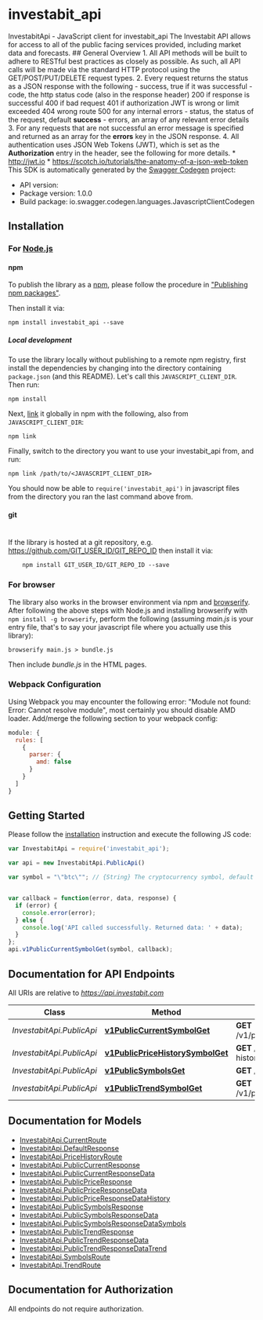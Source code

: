 # investabit_api

InvestabitApi - JavaScript client for investabit_api
The Investabit API allows for access to all of the public facing services provided, including market data and forecasts.  ## General Overview  1. All API methods will be built to adhere to RESTful best practices as closely as possible. As such, all API calls will be made via the standard HTTP protocol using the GET/POST/PUT/DELETE request types.  2. Every request returns the status as a JSON response with the following   - success, true if it was successful   - code, the http status code (also in the response header)          200 if response is successful          400 if bad request          401 if authorization JWT is wrong or limit exceeded          404 wrong route          500 for any internal errors  - status, the status of the request, default **success**  - errors, an array of any relevant error details  3. For any requests that are not successful an error message is specified and returned as an array for the **errors** key in the JSON response.  4. All authentication uses JSON Web Tokens (JWT), which is set as the **Authorization** entry in the header, see the following for more details.     * http://jwt.io     * https://scotch.io/tutorials/the-anatomy-of-a-json-web-token
This SDK is automatically generated by the [Swagger Codegen](https://github.com/swagger-api/swagger-codegen) project:

- API version: 
- Package version: 1.0.0
- Build package: io.swagger.codegen.languages.JavascriptClientCodegen

## Installation

### For [Node.js](https://nodejs.org/)

#### npm

To publish the library as a [npm](https://www.npmjs.com/),
please follow the procedure in ["Publishing npm packages"](https://docs.npmjs.com/getting-started/publishing-npm-packages).

Then install it via:

```shell
npm install investabit_api --save
```

##### Local development

To use the library locally without publishing to a remote npm registry, first install the dependencies by changing 
into the directory containing `package.json` (and this README). Let's call this `JAVASCRIPT_CLIENT_DIR`. Then run:

```shell
npm install
```

Next, [link](https://docs.npmjs.com/cli/link) it globally in npm with the following, also from `JAVASCRIPT_CLIENT_DIR`:

```shell
npm link
```

Finally, switch to the directory you want to use your investabit_api from, and run:

```shell
npm link /path/to/<JAVASCRIPT_CLIENT_DIR>
```

You should now be able to `require('investabit_api')` in javascript files from the directory you ran the last 
command above from.

#### git
#
If the library is hosted at a git repository, e.g.
https://github.com/GIT_USER_ID/GIT_REPO_ID
then install it via:

```shell
    npm install GIT_USER_ID/GIT_REPO_ID --save
```

### For browser

The library also works in the browser environment via npm and [browserify](http://browserify.org/). After following
the above steps with Node.js and installing browserify with `npm install -g browserify`,
perform the following (assuming *main.js* is your entry file, that's to say your javascript file where you actually 
use this library):

```shell
browserify main.js > bundle.js
```

Then include *bundle.js* in the HTML pages.

### Webpack Configuration

Using Webpack you may encounter the following error: "Module not found: Error:
Cannot resolve module", most certainly you should disable AMD loader. Add/merge
the following section to your webpack config:

```javascript
module: {
  rules: [
    {
      parser: {
        amd: false
      }
    }
  ]
}
```

## Getting Started

Please follow the [installation](#installation) instruction and execute the following JS code:

```javascript
var InvestabitApi = require('investabit_api');

var api = new InvestabitApi.PublicApi()

var symbol = "\"btc\""; // {String} The cryptocurrency symbol, default is btc.


var callback = function(error, data, response) {
  if (error) {
    console.error(error);
  } else {
    console.log('API called successfully. Returned data: ' + data);
  }
};
api.v1PublicCurrentSymbolGet(symbol, callback);

```

## Documentation for API Endpoints

All URIs are relative to *https://api.investabit.com*

Class | Method | HTTP request | Description
------------ | ------------- | ------------- | -------------
*InvestabitApi.PublicApi* | [**v1PublicCurrentSymbolGet**](docs/PublicApi.md#v1PublicCurrentSymbolGet) | **GET** /v1/public/current/{symbol} | Current
*InvestabitApi.PublicApi* | [**v1PublicPriceHistorySymbolGet**](docs/PublicApi.md#v1PublicPriceHistorySymbolGet) | **GET** /v1/public/price-history/{symbol} | Price History
*InvestabitApi.PublicApi* | [**v1PublicSymbolsGet**](docs/PublicApi.md#v1PublicSymbolsGet) | **GET** /v1/public/symbols | Symbols
*InvestabitApi.PublicApi* | [**v1PublicTrendSymbolGet**](docs/PublicApi.md#v1PublicTrendSymbolGet) | **GET** /v1/public/trend/{symbol} | Trend


## Documentation for Models

 - [InvestabitApi.CurrentRoute](docs/CurrentRoute.md)
 - [InvestabitApi.DefaultResponse](docs/DefaultResponse.md)
 - [InvestabitApi.PriceHistoryRoute](docs/PriceHistoryRoute.md)
 - [InvestabitApi.PublicCurrentResponse](docs/PublicCurrentResponse.md)
 - [InvestabitApi.PublicCurrentResponseData](docs/PublicCurrentResponseData.md)
 - [InvestabitApi.PublicPriceResponse](docs/PublicPriceResponse.md)
 - [InvestabitApi.PublicPriceResponseData](docs/PublicPriceResponseData.md)
 - [InvestabitApi.PublicPriceResponseDataHistory](docs/PublicPriceResponseDataHistory.md)
 - [InvestabitApi.PublicSymbolsResponse](docs/PublicSymbolsResponse.md)
 - [InvestabitApi.PublicSymbolsResponseData](docs/PublicSymbolsResponseData.md)
 - [InvestabitApi.PublicSymbolsResponseDataSymbols](docs/PublicSymbolsResponseDataSymbols.md)
 - [InvestabitApi.PublicTrendResponse](docs/PublicTrendResponse.md)
 - [InvestabitApi.PublicTrendResponseData](docs/PublicTrendResponseData.md)
 - [InvestabitApi.PublicTrendResponseDataTrend](docs/PublicTrendResponseDataTrend.md)
 - [InvestabitApi.SymbolsRoute](docs/SymbolsRoute.md)
 - [InvestabitApi.TrendRoute](docs/TrendRoute.md)


## Documentation for Authorization

 All endpoints do not require authorization.


